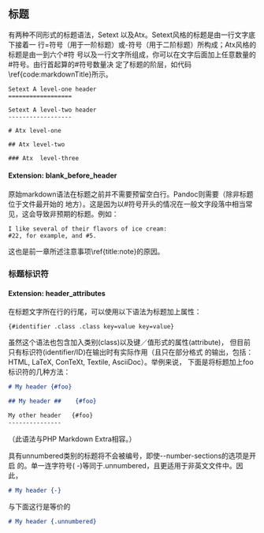 
## 标题
有两种不同形式的标题语法，Setext 以及Atx。Setext风格的标题是由一行文字底下接着一
行=符号（用于一阶标题）或-符号（用于二阶标题）所构成；Atx风格的标题是由一到六个#符
号以及一行文字所组成，你可以在文字后面加上任意数量的#符号。由行首起算的#符号数量决
定了标题的阶层，如代码\ref{code:markdownTitle}所示。
```{#code:markdownTitle .markdown caption="markdown标题"}
Setext A level-one header
==================

Setext A level-two header
------------------

# Atx level-one

## Atx level-two

### Atx  level-three
```

#### Extension: blank_before_header
原始markdown语法在标题之前并不需要预留空白行。Pandoc则需要（除非标题位于文件最开始的
地方）。这是因为以#符号开头的情况在一般文字段落中相当常见，这会导致非预期的标题。例如：
```
I like several of their flavors of ice cream:
#22, for example, and #5.
```

这也是前一章所述注意事项\ref{title:note}的原因。

### 标题标识符
#### Extension: header_attributes
在标题文字所在行的行尾，可以使用以下语法为标题加上属性：
```
{#identifier .class .class key=value key=value}
```
虽然这个语法也包含加入类别(class)以及键／值形式的属性(attribute)，
但目前只有标识符(identifier/ID)在输出时有实际作用（且只在部分格式
的输出，包括：HTML, LaTeX, ConTeXt, Textile, AsciiDoc）。举例来说，
下面是将标题加上foo标识符的几种方法：
```markdown
# My header {#foo}

## My header ##    {#foo}

My other header   {#foo}
---------------
```
（此语法与PHP Markdown Extra相容。）

具有unnumbered类别的标题将不会被编号，即使--number-sections的选项是开启
的。单一连字符号( -)等同于.unnumbered，且更适用于非英文文件中。因此，
```markdown
# My header {-}
```
与下面这行是等价的
```markdown
# My header {.unnumbered}
```